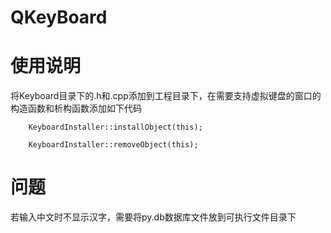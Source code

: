 # QKeyBoard

# 使用说明

将Keyboard目录下的.h和.cpp添加到工程目录下，在需要支持虚拟键盘的窗口的构造函数和析构函数添加如下代码

``` 构造函数
    KeyboardInstaller::installObject(this);
```

``` 析构函数
    KeyboardInstaller::removeObject(this);
```

# 问题
若输入中文时不显示汉字，需要将py.db数据库文件放到可执行文件目录下
